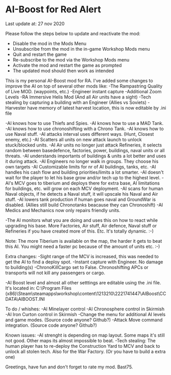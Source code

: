 # AI-Boost for Red Alert
Last update at: 27 nov 2020

Please follow the steps below to update and reactivate the mod:
- Disable the mod in the Mods Menu
- Unsubscribe from the mod in the in-game Workshop Mods menu
- Quit and restart the game
- Re-subscribe to the mod via the Workshop Mods menu
- Activate the mod and restart the game as prompted
- The updated mod should then work as intended


This is my personal AI-Boost mod for RA.
I've added some changes to improve the AI on top of several other mods like:
-The Rampastring Quality of Live MOD. (waypoints, etc.)
-Engineer instant capture
-Additional Zoom Levels
-RA Immersive Helis Mod (And all Air units have a sight)
-Tech stealing by capturing a building with an Engineer (Allies vs Soviets)
-Harvester have memory of latest harvest location, this is now editable by .ini file

-AI knows how to use Thiefs and Spies.
-AI knows how to use a MAD Tank.
-AI knows how to use chronoshifting with a Chrono Tank.
-AI knows how to use Naval stuff.
-AI attacks interval uses different ways. (Hunt, Closest enemy, etc.)
-AI Scatters all units on new attack launch to unlock stuck/blocked units.
-AI Air units no longer just attack Refineries, it selects random between basedefence, factories, power, buildings, naval units or all threats.
-AI understands importants of buildings & units a lot better and uses it during attack.
-AI Engineers no longer walk in groups. They choose his own targets
-AI Customizable limits for nr of AI buildings, tanks, etc.
-AI handles his cash flow and building priorities/limits a lot smarter.
-AI doesn't wait for the player to let his base grow and/or tech up to the highest level.
-AI's MCV goes to tiberium and deploys there for extra base, AI limitations for buildings, etc. will grow on each MCV deployment.
-AI scans for human Naval objects, if he detects a Naval stuff, it will upscale his Naval and Air stuff.
-AI lowers tank production if human goes naval and GroundWar is disabled. (Allies still build Chronotanks beacause they can Chronoshift)
-AI Medics and Mechanics now only repairs friendly units.

-The AI monitors what you are doing and uses this on how to react while upgrading his base.
More Factories, Air stuff, Air defence, Naval stuff or Refineries if you have created more of this.
Etc.
It's totally dynamic. :-)


Note:
The more Tiberium is available on the map, the harder it gets to beat this AI.
You might need a faster pc because of the amount of units etc.  :-)

Extra changes:
-Sight range of the MCV is increased, this was needed to get the AI to find a deploy spot.
-Instant capture with Engineer. No damage to building(s)
-ChronoKillCargo set to False. Chronoshifting APCs or transports will not kill any passengers or cargo.

-AI Boost level and almost all other setttings are editable using the .ini file. It's located in:
C:\Program Files (x86)\Steam\steamapps\workshop\content\1213210\2221741447\AIBoost\CCDATA\AIBOOST.INI


To do / whishes:
-AI Minelayer control
-AI Chronosphere control in Skirmish
-AI Iron Curton control in Skirmish
-Change the menu for additional AI levels and game modes. (Source code anyone? Github?)
-Attack Move command integration. (Source code anyone? Github?)


Known issues:
-AI strenght is depending on map layout. Some maps it's still not good. Other maps its almost impossible to beat.
-Tech stealing: The human player has to re-deploy the Construction Yard to MCV and back to unlock all stolen tech. Also for the War Factory. (Or you have to build a extra one)


Greetings, have fun and don't forget to rate my mod.
Bast75.

